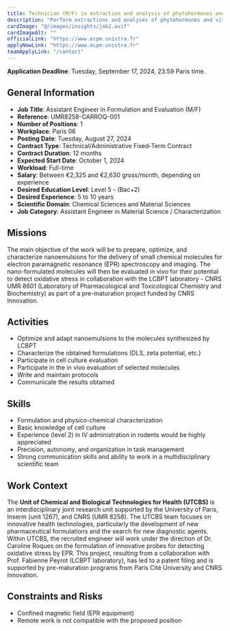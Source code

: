 ```yaml
---
title: Technician (M/F) in extraction and analysis of phytohormones and vitamins in algae extracts
description: "Perform extractions and analyses of phytohormones and vitamins in algae extracts by LC/MSMS. This mission will be carried out as part of a MICA (Algaebiosteam) project. The algae extracts will therefore be provided by the project coordinator. Develop and validate the LC/MSMS method for routine analyses of algae extracts"
cardImage: "@/images/insights/job2.avif"
cardImageAlt: ""
officialLink: "https://www.ecpm.unistra.fr"
applyNowLink: "https://www.ecpm.unistra.fr"
teamApplyLink: "/contact"
---
```


**Application Deadline**: Tuesday, September 17, 2024, 23:59 Paris time.

## General Information

- **Job Title**: Assistant Engineer in Formulation and Evaluation (M/F)
- **Reference**: UMR8258-CARROQ-001
- **Number of Positions**: 1
- **Workplace**: Paris 06
- **Posting Date**: Tuesday, August 27, 2024
- **Contract Type**: Technical/Administrative Fixed-Term Contract
- **Contract Duration**: 12 months
- **Expected Start Date**: October 1, 2024
- **Workload**: Full-time
- **Salary**: Between €2,325 and €2,630 gross/month, depending on experience
- **Desired Education Level**: Level 5 - (Bac+2)
- **Desired Experience**: 5 to 10 years
- **Scientific Domain**: Chemical Sciences and Material Sciences
- **Job Category**: Assistant Engineer in Material Science / Characterization

## Missions

The main objective of the work will be to prepare, optimize, and characterize nanoemulsions for the delivery of small chemical molecules for electron paramagnetic resonance (EPR) spectroscopy and imaging. The nano-formulated molecules will then be evaluated in vivo for their potential to detect oxidative stress in collaboration with the LCBPT laboratory - CNRS UMR 8601 (Laboratory of Pharmacological and Toxicological Chemistry and Biochemistry) as part of a pre-maturation project funded by CNRS Innovation.

## Activities

- Optimize and adapt nanoemulsions to the molecules synthesized by LCBPT
- Characterize the obtained formulations (DLS, zeta potential, etc.)
- Participate in cell culture evaluation
- Participate in the in vivo evaluation of selected molecules
- Write and maintain protocols
- Communicate the results obtained

## Skills

- Formulation and physico-chemical characterization
- Basic knowledge of cell culture
- Experience (level 2) in IV administration in rodents would be highly appreciated
- Precision, autonomy, and organization in task management
- Strong communication skills and ability to work in a multidisciplinary scientific team

## Work Context

The **Unit of Chemical and Biological Technologies for Health (UTCBS)** is an interdisciplinary joint research unit supported by the University of Paris, Inserm (unit 1267), and CNRS (UMR 8258). The UTCBS team focuses on innovative health technologies, particularly the development of new pharmaceutical formulations and the search for new diagnostic agents. Within UTCBS, the recruited engineer will work under the direction of Dr. Caroline Roques on the formulation of innovative probes for detecting oxidative stress by EPR. This project, resulting from a collaboration with Prof. Fabienne Peyrot (LCBPT laboratory), has led to a patent filing and is supported by pre-maturation programs from Paris Cité University and CNRS Innovation.

## Constraints and Risks

- Confined magnetic field (EPR equipment)
- Remote work is not compatible with the proposed position
